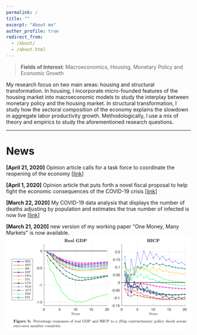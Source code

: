 ```yaml
---
permalink: /
title: ""
excerpt: "About me"
author_profile: true
redirect_from: 
  - /about/
  - /about.html
---
```


> **Fields of Interest**: Macroeconomics, Housing, Monetary Policy and Economic Growth


My research focus on two main areas: housing and structural transformation. In housing, I incorporate micro-founded features of the housing market into macroeconomic models to study the interplay between monetary policy and the housing market. In structural transformation, I study how the sectoral composition of the economy explains the slowdown in aggregate labor productivity growth. Methodologically, I use a mix of theory and empirics to study the aforementioned research questions. 

---

**News**
======

**[April 21, 2020]** Opinion article calls for a task force to coordinate the reopening of the economy [[link](https://www.dinheirovivo.pt/opiniao/falhar-em-preparar-se-e-preparar-se-para-falhar/)]

**[April 1, 2020]** Opinion article that puts forth a novel fiscal proposal to help fight the economic consequences of the COVID-19 crisis [[link](https://expresso.pt/opiniao/2020-04-01-Protecao-imediata-para-TODOS-mais-barata-que-ajuda-a-Banca)]

**[March 22, 2020]** My COVID-19 data analysis that displays the number of deaths adjusting by population and estimates the true number of infected is now live [[link](https://covid19dashboards.com)]

**[March 21, 2020]** new version of my working paper "One Money, Many Markets" is now available.
![alt text](/images/onemoney_news.png)




